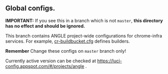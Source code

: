 ## Global configs.

**IMPORTANT:** If you see this in a branch which is not `master`,
**this directory has no effect and should be ignored.**

This branch contains ANGLE project-wide configurations
for chrome-infra services.
For example, [cr-buildbucket.cfg](cr-buildbucket.cfg) defines builders.

**Remember** Change these configs on `master` branch only!

Currently active version can be checked at
https://luci-config.appspot.com/#/projects/angle .

